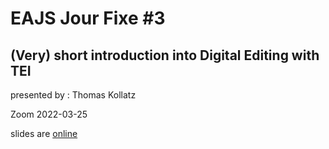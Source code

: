 # EAJS Jour Fixe #3
## (Very) short introduction into Digital Editing with TEI

presented by : Thomas Kollatz

Zoom 2022-03-25

slides are [online](https://kollatzthomas.github.io/EAJS-DF-03)
